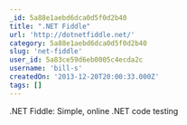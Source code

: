 ```yaml
---
_id: 5a88e1aebd6dca0d5f0d2b40
title: ".NET Fiddle"
url: 'http://dotnetfiddle.net/'
category: 5a88e1aebd6dca0d5f0d2b40
slug: 'net-fiddle'
user_id: 5a83ce59d6eb0005c4ecda2c
username: 'bill-s'
createdOn: '2013-12-20T20:00:33.000Z'
tags: []
---
```


.NET Fiddle: Simple, online .NET code testing
